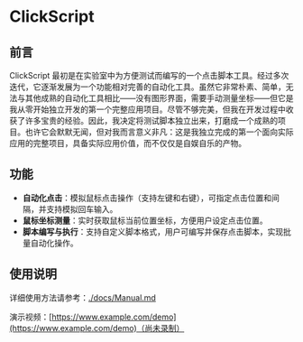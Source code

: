 # ClickScript

## 前言

ClickScript 最初是在实验室中为方便测试而编写的一个点击脚本工具。经过多次迭代，它逐渐发展为一个功能相对完善的自动化工具。虽然它非常朴素、简单，无法与其他成熟的自动化工具相比——没有图形界面，需要手动测量坐标——但它是我从零开始独立开发的第一个完整应用项目。尽管不够完美，但我在开发过程中收获了许多宝贵的经验。因此，我决定将测试脚本独立出来，打磨成一个成熟的项目。也许它会默默无闻，但对我而言意义非凡：这是我独立完成的第一个面向实际应用的完整项目，具备实际应用价值，而不仅仅是自娱自乐的产物。

## 功能

- **自动化点击**：模拟鼠标点击操作（支持左键和右键），可指定点击位置和间隔，并支持模拟回车输入。
- **鼠标坐标测量**：实时获取鼠标当前位置坐标，方便用户设定点击位置。
- **脚本编写与执行**：支持自定义脚本格式，用户可编写并保存点击脚本，实现批量自动化操作。

## 使用说明

详细使用方法请参考：[./docs/Manual.md](./docs/Manual.md)

演示视频：[https://www.example.com/demo](https://www.example.com/demo)（尚未录制）
